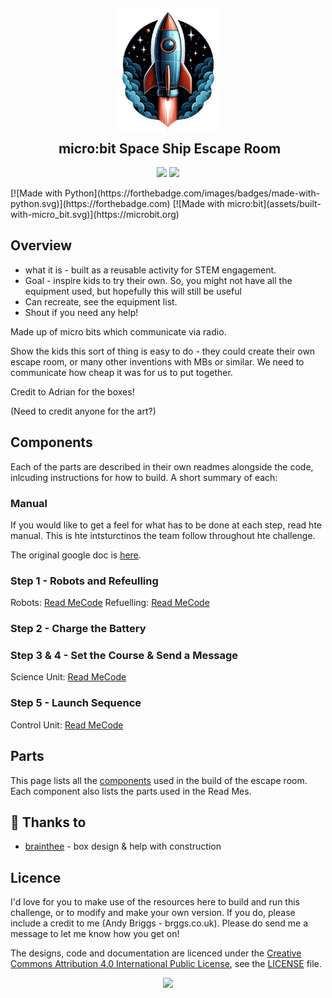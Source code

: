 <h2 align="center">
	<img src="assets/spaceship.png" width="160" alt="Logo"/><br/>
	<img src="https://raw.githubusercontent.com/catppuccin/catppuccin/main/assets/misc/transparent.png" height="30" width="0px"/>
	micro:bit Space Ship Escape Room
</h2>

<p align="center">
    <img src="https://img.shields.io/badge/made_with-python-blue?colorA=363a4f&colorB=b7bdf8&style=for-the-badge">
    <a href="https://microbit.org/"><img src="https://img.shields.io/badge/made_with-micro:bit-blue?colorA=363a4f&colorB=a6da95&style=for-the-badge"></a>
</p>
[![Made with Python](https://forthebadge.com/images/badges/made-with-python.svg)](https://forthebadge.com)
[![Made with micro:bit](assets/built-with-micro_bit.svg)](https://microbit.org)


## Overview
* what it is - built as a reusable activity for STEM engagement.
* Goal - inspire kids to try their own.  So, you might  not have all the equipment used, but hopefully this will still be useful 
* Can recreate, see the equipment list.
* Shout if you need any help!

Made up of micro bits which communicate via radio.

Show the kids this sort of thing is easy to do - they could create their own escape room, or many other inventions with MBs or similar.  We need to communicate how cheap it was for us to put together.

Credit to Adrian for the boxes!

(Need to credit anyone for the art?)


## Components

Each of the parts are described in their own readmes alongside the code, inlcuding instructions for how to build.  A short summary of each:

### Manual

If you would like to get a feel for what has to be done at each step, read hte manual.  This is hte intsturctinos the team follow throughout hte challenge.

The original google doc is [here](https://docs.google.com/document/d/1UZmQcw_lCy3J1W7tHfdochccHPePtWkxOZ1arFSAfAo/edit?usp=sharing).

### Step 1 - Robots and Refeulling
Robots: [Read Me](src/step-1a/README.md)[Code](src/step-1a/robots.py)
Refuelling: [Read Me](src/step-1b/README.md)[Code](src/step-1b/refuel.py)

### Step 2 - Charge the Battery

### Step 3 & 4 - Set the Course & Send a Message
Science Unit: [Read Me](src/science/README.md)[Code](src/science/science.py)

### Step 5 - Launch Sequence
Control Unit: [Read Me](src/control/README.md)[Code](src/control/control.py)


## Parts

This page lists all the [components](parts.md) used in the build of the escape room.  Each component also lists the parts used in the Read Mes.


## 💝 Thanks to

- [brainthee](https://github.com/brainthee) - box design & help with construction


## Licence

I'd love for you to make use of the resources here to build and run this challenge, or to modify and make your own version.  If you do, please include a credit to me (Andy Briggs - brggs.co.uk).  Please do send me a message to let me know how you get on!

The designs, code and documentation are licenced under the [Creative Commons Attribution 4.0 International Public License](https://creativecommons.org/licenses/by/4.0/legalcode), see the [LICENSE](LICENSE) file.

<p align="center">
    <a href="https://creativecommons.org/licenses/by/4.0/legalcode"><img src="https://img.shields.io/badge/creative_commons-by--sa-blue?colorA=363a4f&colorB=a6da95&style=for-the-badge"></a>
</p>